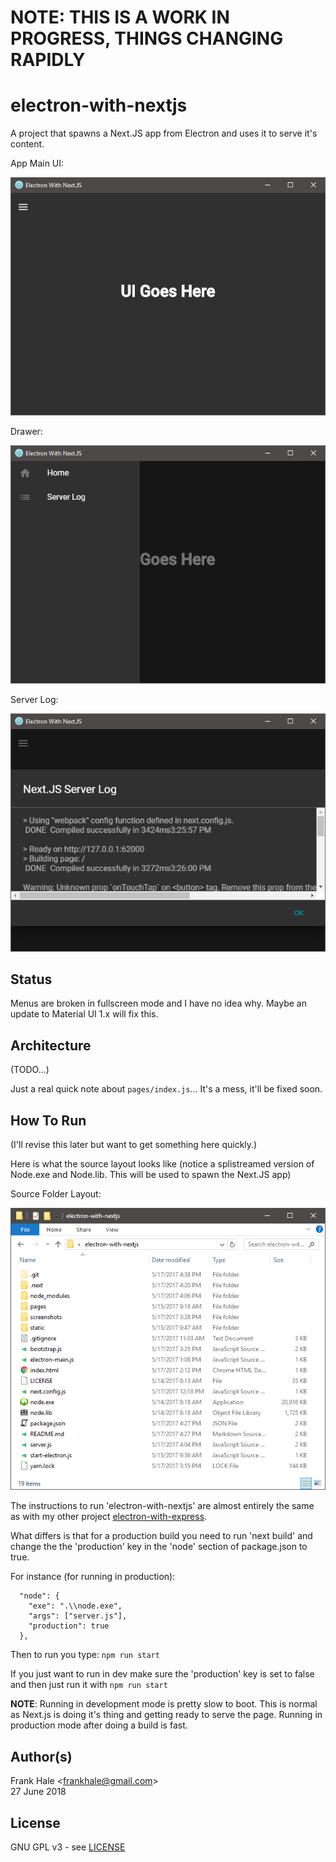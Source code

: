 # NOTE: THIS IS A WORK IN PROGRESS, THINGS CHANGING RAPIDLY

# electron-with-nextjs

A project that spawns a Next.JS app from Electron and uses it to serve it's
content.

App Main UI:

![NextJS-App](screenshots/next-app.png)

Drawer:

![NextJS-App](screenshots/next-app-drawer.png)

Server Log:

![NextJS-App-Server-Log](screenshots/next-app-server-log.png)

## Status

Menus are broken in fullscreen mode and I have no idea why. Maybe an update to Material UI 1.x will fix this.

## Architecture

(TODO...)

Just a real quick note about `pages/index.js`... It's a mess, it'll be fixed soon.

## How To Run

(I'll revise this later but want to get something here quickly.)

Here is what the source layout looks like (notice a splistreamed version of
Node.exe and Node.lib. This will be used to spawn the Next.JS app)

Source Folder Layout:

![NextJS-App-Folder-Layout](screenshots/next-app-folder-layout.png)

The instructions to run 'electron-with-nextjs' are almost entirely the same as
with my other project [electron-with-express](https://github.com/frankhale/electron-with-express).

What differs is that for a production build you need to run 'next build' and
change the the 'production' key in the 'node' section of package.json to true.

For instance (for running in production):

```
  "node": {
    "exe": ".\\node.exe",
    "args": ["server.js"],
    "production": true
  },
```

Then to run you type: `npm run start`

If you just want to run in dev make sure the 'production' key is set to false and then just run it with `npm run start`

**NOTE**: Running in development mode is pretty slow to boot. This is normal as Next.js is doing it's thing and getting ready to serve the page. Running in production mode after doing a build is fast.

## Author(s)

Frank Hale &lt;frankhale@gmail.com&gt;  
27 June 2018

## License

GNU GPL v3 - see [LICENSE](LICENSE)
